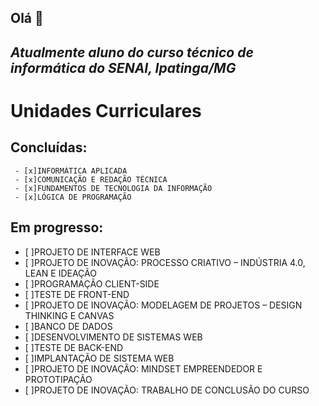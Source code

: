 ## Olá 👋

## _Atualmente aluno do curso técnico de informática do **SENAI**, Ipatinga/MG_

# **Unidades Curriculares**

## **Concluídas:**
     - [x]INFORMÁTICA APLICADA
     - [x]COMUNICAÇÃO E REDAÇÃO TÉCNICA
     - [x]FUNDAMENTOS DE TECNOLOGIA DA INFORMAÇÃO
     - [x]LÓGICA DE PROGRAMAÇÃO
## **Em progresso:**
 - [ ]PROJETO DE INTERFACE WEB
 - [ ]PROJETO DE INOVAÇÃO: PROCESSO CRIATIVO – INDÚSTRIA 4.0, LEAN E IDEAÇÃO
 - [ ]PROGRAMAÇÃO CLIENT-SIDE
 - [ ]TESTE DE FRONT-END
 - [ ]PROJETO DE INOVAÇÃO: MODELAGEM DE PROJETOS – DESIGN THINKING E CANVAS
 - [ ]BANCO DE DADOS
 - [ ]DESENVOLVIMENTO DE SISTEMAS WEB
 - [ ]TESTE DE BACK-END
 - [ ]IMPLANTAÇÃO DE SISTEMA WEB
 - [ ]PROJETO DE INOVAÇÃO: MINDSET EMPREENDEDOR E PROTOTIPAÇÃO
 - [ ]PROJETO DE INOVAÇÃO: TRABALHO DE CONCLUSÃO DO CURSO
